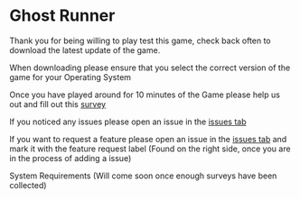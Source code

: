 # Ghost Runner

Thank you for being willing to play test this game, check back often to download the latest update of the game.

When downloading please ensure that you select the correct version of the game for your Operating System

Once you have played around for 10 minutes of the Game please help us out and fill out this [survey](https://forms.gle/e9BWXg2k7PoHzykw8)

If you noticed any issues please open an issue in the [issues tab](https://github.com/brysoncotton/Test/issues)

If you want to request a feature please open an issue in the [issues tab](https://github.com/brysoncotton/Test/issues) and mark it with the feature request label (Found on the right side, once you are in the process of adding a issue)

System Requirements 
(Will come soon once enough surveys have been collected)
